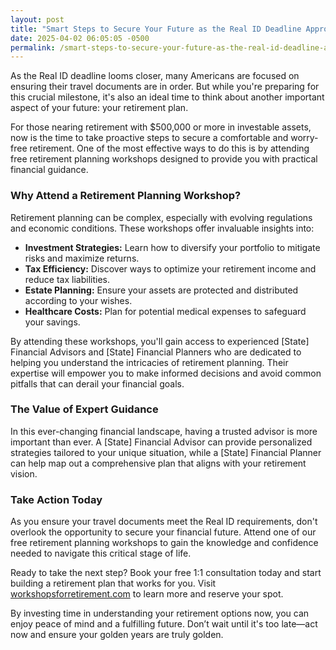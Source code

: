 ```yaml
---
layout: post
title: "Smart Steps to Secure Your Future as the Real ID Deadline Approaches"
date: 2025-04-02 06:05:05 -0500
permalink: /smart-steps-to-secure-your-future-as-the-real-id-deadline-approaches/
---
```



As the Real ID deadline looms closer, many Americans are focused on ensuring their travel documents are in order. But while you're preparing for this crucial milestone, it's also an ideal time to think about another important aspect of your future: your retirement plan.

For those nearing retirement with $500,000 or more in investable assets, now is the time to take proactive steps to secure a comfortable and worry-free retirement. One of the most effective ways to do this is by attending free retirement planning workshops designed to provide you with practical financial guidance.

### Why Attend a Retirement Planning Workshop?

Retirement planning can be complex, especially with evolving regulations and economic conditions. These workshops offer invaluable insights into:

- **Investment Strategies:** Learn how to diversify your portfolio to mitigate risks and maximize returns.
- **Tax Efficiency:** Discover ways to optimize your retirement income and reduce tax liabilities.
- **Estate Planning:** Ensure your assets are protected and distributed according to your wishes.
- **Healthcare Costs:** Plan for potential medical expenses to safeguard your savings.

By attending these workshops, you'll gain access to experienced [State] Financial Advisors and [State] Financial Planners who are dedicated to helping you understand the intricacies of retirement planning. Their expertise will empower you to make informed decisions and avoid common pitfalls that can derail your financial goals.

### The Value of Expert Guidance

In this ever-changing financial landscape, having a trusted advisor is more important than ever. A [State] Financial Advisor can provide personalized strategies tailored to your unique situation, while a [State] Financial Planner can help map out a comprehensive plan that aligns with your retirement vision.

### Take Action Today

As you ensure your travel documents meet the Real ID requirements, don't overlook the opportunity to secure your financial future. Attend one of our free retirement planning workshops to gain the knowledge and confidence needed to navigate this critical stage of life.

Ready to take the next step? Book your free 1:1 consultation today and start building a retirement plan that works for you. Visit [workshopsforretirement.com](https://workshopsforretirement.com) to learn more and reserve your spot.

By investing time in understanding your retirement options now, you can enjoy peace of mind and a fulfilling future. Don’t wait until it's too late—act now and ensure your golden years are truly golden.